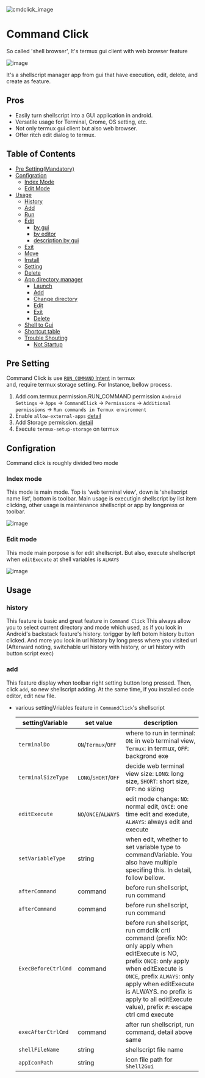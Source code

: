 ![cmdclick_image](https://user-images.githubusercontent.com/55217593/199425521-3f088fcc-93b0-4a84-a9fd-c75418f40654.png)
# Command Click
So called 'shell browser', It's termux gui client with web browser feature

![image](https://user-images.githubusercontent.com/55217593/216516311-c65c2795-30e3-4487-bd13-0fe8f7e72cdf.png)

It's a shellscript manager app from gui that have execution, edit, delete, and create as feature.

Pros
----
- Easily turn shellscript into a GUI application in android.
- Versatile usage for Terminal, Crome, OS setting, etc.
- Not only termux gui client but also web browser.
- Offer ritch edit dialog to termux.


Table of Contents
-----------------
<!-- vim-markdown-toc GFM -->

* [Pre Setting(Mandatory)](#pre-setting)
* [Configration](#configration)
  * [Index Mode](#index-mode) 
  * [Edit Mode](#edit-mode) 
* [Usage](#usage)
  * [History](#history)
  * [Add](#add)
  * [Run](#run)
  * [Edit](#edit)
  	* [by gui](#by-gui)
  	* [by editor](#by-editor)
  	* [description by gui](#description-by-gui)
  * [Exit](#exit)
  * [Move](#move)
  * [Install](#install)
  * [Setting](#setting)
  * [Delete](#delete)
  * [App directory manager](#app-directory-manager)
      * [Launch](#launch)
      * [Add](#add)
      * [Change directory](#change-directory)
      * [Edit](#edit)
      * [Exit](#exit)
      * [Delete](#delete)
  * [Shell to Gui](#shell-to-gui)
  * [Shortcut table](#shortcut-table)
  * [Trouble Shouting](#trouble-shouting)
  	 * [Not Startup](#not-startup)


Pre Setting
-----
Command Click is use [`RUN_COMMAND` Intent](https://github.com/termux/termux-app/wiki/RUN_COMMAND-Intent) in termux  
and, require termux storage setting.
For Instance, bellow process.
1. Add com.termux.permission.RUN_COMMAND permission
      `Android Settings` -> `Apps` -> `CommandClick` -> `Permissions` -> `Additional permissions` -> `Run commands in Termux environment`
3. Enable `allow-external-apps` [detail](https://github.com/termux/termux-app/wiki/RUN_COMMAND-Intent#allow-external-apps-property-mandatory)
4. Add Storage permission. [detail](https://github.com/termux/termux-app/wiki/RUN_COMMAND-Intent#storage-permission-optional)
5. Execute `termux-setup-storage` on termux


Configration
-----
Command click is roughly divided two mode

### Index mode
This mode is main mode. Top is 'web terminal view', down is 'shellscript name list', bottom is toolbar.
Main usage is executigin shellscript by list item clicking, other usage is maintenance shellscript or app by longpress or toolbar.

![image](https://user-images.githubusercontent.com/55217593/216516311-c65c2795-30e3-4487-bd13-0fe8f7e72cdf.png)

### Edit mode
This mode main porpose is for edit shellscript. But also, execute shellscript when `editExecute` at shell variables is `ALWAYS` 

![image](https://user-images.githubusercontent.com/55217593/216524059-97c35357-c0de-48c1-953f-b1e1478cf296.png)


Usage
-----

### history

This feature is basic and great feature in `Command Click` This always allow you to select current directory and mode which used, as if you look in Android's backstack feature's history.
torigger by left botom history button clicked.
And more you look in url history  by long press where you visited url (Afterward noting, switchable url history with history, or url history with button script exec)

### add

This feature display when toolbar right setting button long pressed. Then, click `add`, so new shellscript adding.
At the same time, if you installed code editor, edit new file.

 -  various settingVriables feature in `CommandClick`'s shellscript

    | settingVariable| set value | description  |
    | --------- | --------- | ------------ |
    | `terminalDo` | `ON`/`Termux`/`OFF` | where to run in terminal: `ON`: in web terminal view, `Termux`: in termux, `OFF`: backgrond exe   |
    | `terminalSizeType` | `LONG`/`SHORT`/`OFF` | decide web terminal view size: `LONG`: long size, `SHORT`: short size, `OFF`: no sizing   |
    | `editExecute`  | `NO`/`ONCE`/`ALWAYS` | edit mode change: `NO`: normal edit, `ONCE`: one time edit and exedute, `ALWAYS`: always edit and execute
    | `setVariableType` | string  | when edit, whether to set variable type to commandVariable. You also have multiple specifing this. In detail, follow bellow. |
    | `afterCommand` | command | before run shellscript, run command |
    | `afterCommand` | command | before run shellscript, run command |
    | `ExecBeforeCtrlCmd` | command | before run shellscript, run cmdclik crtl command (prefix NO: only apply when editExecute is NO, prefix `ONCE`: only apply when editExecute is `ONCE`, prefix `ALWAYS`: only apply when editExecute is ALWAYS. no prefix is apply to all editExecute value), prefix `#`: escape ctrl cmd execute|
    | `execAfterCtrlCmd` | command | after run shellscript, run command, detail above same |
    | `shellFileName`  | string | shellscript file name  |
    | `appIconPath`  | string | icon file path for `Shell2Gui`  |

 
